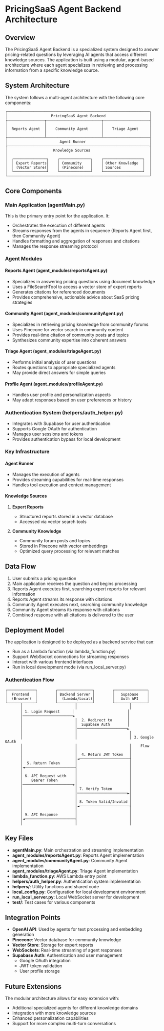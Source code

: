 # PricingSaaS Agent Backend Architecture

## Overview

The PricingSaaS Agent Backend is a specialized system designed to answer pricing-related questions by leveraging AI agents that access different knowledge sources. The application is built using a modular, agent-based architecture where each agent specializes in retrieving and processing information from a specific knowledge source.

## System Architecture

The system follows a multi-agent architecture with the following core components:

```
┌─────────────────────────────────────────────────────────────────┐
│                    PricingSaaS Agent Backend                    │
├─────────────────┬─────────────────────────┬─────────────────────┤
│                 │                         │                     │
│  Reports Agent  │    Community Agent      │    Triage Agent     │
│                 │                         │                     │
├─────────────────┴─────────────────────────┴─────────────────────┤
│                        Agent Runner                             │
├─────────────────────────────────────────────────────────────────┤
│                     Knowledge Sources                           │
│                                                                 │
│  ┌───────────────┐    ┌──────────────┐    ┌──────────────────┐  │
│  │ Expert Reports│    │ Community    │    │ Other Knowledge  │  │
│  │ (Vector Store)│    │ (Pinecone)   │    │ Sources          │  │
│  └───────────────┘    └──────────────┘    └──────────────────┘  │
└─────────────────────────────────────────────────────────────────┘
```

## Core Components

### Main Application (agentMain.py)

This is the primary entry point for the application. It:
- Orchestrates the execution of different agents
- Streams responses from the agents in sequence (Reports Agent first, then Community Agent)
- Handles formatting and aggregation of responses and citations
- Manages the response streaming protocol

### Agent Modules

#### Reports Agent (agent_modules/reportsAgent.py)

- Specializes in answering pricing questions using document knowledge
- Uses a FileSearchTool to access a vector store of expert reports
- Generates citations for referenced documents
- Provides comprehensive, actionable advice about SaaS pricing strategies

#### Community Agent (agent_modules/communityAgent.py)

- Specializes in retrieving pricing knowledge from community forums
- Uses Pinecone for vector search in community content
- Provides real-time citation of community posts and topics
- Synthesizes community expertise into coherent answers

#### Triage Agent (agent_modules/triageAgent.py)

- Performs initial analysis of user questions
- Routes questions to appropriate specialized agents
- May provide direct answers for simple queries

#### Profile Agent (agent_modules/profileAgent.py)

- Handles user profile and personalization aspects
- May adapt responses based on user preferences or history

### Authentication System (helpers/auth_helper.py)

- Integrates with Supabase for user authentication
- Supports Google OAuth for authentication
- Manages user sessions and tokens
- Provides authentication bypass for local development

### Key Infrastructure

#### Agent Runner

- Manages the execution of agents
- Provides streaming capabilities for real-time responses
- Handles tool execution and context management

#### Knowledge Sources

1. **Expert Reports**
   - Structured reports stored in a vector database
   - Accessed via vector search tools

2. **Community Knowledge**
   - Community forum posts and topics
   - Stored in Pinecone with vector embeddings
   - Optimized query processing for relevant matches

## Data Flow

1. User submits a pricing question
2. Main application receives the question and begins processing
3. Reports Agent executes first, searching expert reports for relevant information
4. Reports Agent streams its response with citations
5. Community Agent executes next, searching community knowledge
6. Community Agent streams its response with citations
7. Combined response with all citations is delivered to the user

## Deployment Model

The application is designed to be deployed as a backend service that can:
- Run as a Lambda function (via lambda_function.py)
- Support WebSocket connections for streaming responses
- Interact with various frontend interfaces
- Run in local development mode (via run_local_server.py)

### Authentication Flow

```
┌─────────────┐        ┌────────────────┐        ┌───────────────┐
│  Frontend   │        │ Backend Server │        │   Supabase    │
│  (Browser)  │        │  (Lambda/Local)│        │   Auth API    │
└──────┬──────┘        └────────┬───────┘        └───────┬───────┘
       │                        │                        │
       │ 1. Login Request      │                        │
       │───────────────────────►                        │
       │                        │  2. Redirect to       │
       │                        │  Supabase Auth        │
       │                        │───────────────────────►
       │                        │                        │
       │                        │                        │ 3. Google OAuth
       │                        │                        │    Flow
       │                        │                        │
       │                        │  4. Return JWT Token   │
       │                        │◄───────────────────────┤
       │  5. Return Token       │                        │
       │◄───────────────────────┤                        │
       │                        │                        │
       │ 6. API Request with    │                        │
       │    Bearer Token        │                        │
       │───────────────────────►│                        │
       │                        │ 7. Verify Token        │
       │                        │───────────────────────►│
       │                        │                        │
       │                        │ 8. Token Valid/Invalid │
       │                        │◄───────────────────────┤
       │                        │                        │
       │ 9. API Response        │                        │
       │◄───────────────────────┤                        │
       │                        │                        │
```

## Key Files

- **agentMain.py**: Main orchestration and streaming implementation
- **agent_modules/reportsAgent.py**: Reports Agent implementation
- **agent_modules/communityAgent.py**: Community Agent implementation
- **agent_modules/triageAgent.py**: Triage Agent implementation
- **lambda_function.py**: AWS Lambda entry point
- **helpers/auth_helper.py**: Authentication system implementation
- **helpers/**: Utility functions and shared code
- **local_config.py**: Configuration for local development environment
- **run_local_server.py**: Local WebSocket server for development
- **test/**: Test cases for various components

## Integration Points

- **OpenAI API**: Used by agents for text processing and embedding generation
- **Pinecone**: Vector database for community knowledge
- **Vector Store**: Storage for expert reports
- **WebSockets**: Real-time streaming of agent responses
- **Supabase Auth**: Authentication and user management
  - Google OAuth integration
  - JWT token validation
  - User profile storage

## Future Extensions

The modular architecture allows for easy extension with:
- Additional specialized agents for different knowledge domains
- Integration with more knowledge sources
- Enhanced personalization capabilities
- Support for more complex multi-turn conversations
